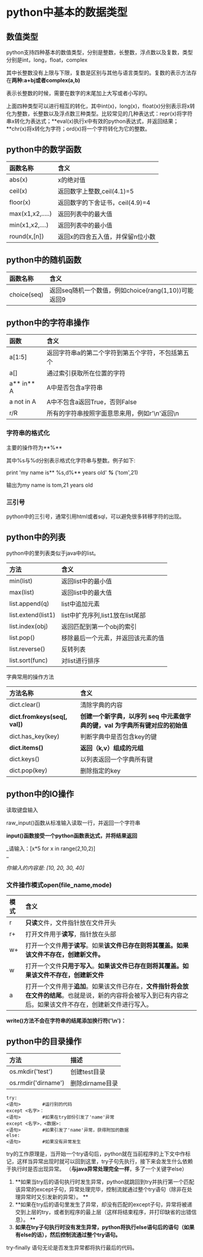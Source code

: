 # python中基本的数据类型

## 数值类型

python支持四种基本的数值类型，分别是整数，长整数，浮点数以及复数，类型分别是int，long，float，complex

其中长整数没有上限与下限，复数是区别与其他与语言类型的。复数的表示方法存在**两种:a+bj或者complex\(a,b\)**

表示长整数的时候，需要在数字的末尾加上大写或者小写的l。

上面四种类型可以进行相互的转化，其中int\(x\)，long\(x\)，float\(x\)分别表示将x转化为整数，长整数以及浮点数三种类型。比较常见的几种表达式：repr\(x\)将字符串x转化为表达式；**eval\(x\)执行x中有效的python表达式，并返回结果；**chr\(x\)将x转化为字符；ord\(x\)将一个字符转化为它的整数。

## python中的数学函数

| 函数名称 | 含义 |
| :--- | :--- |
| abs\(x\) | x的绝对值 |
| ceil\(x\) | 返回数字上整数,ceil\(4.1\)=5 |
| floor\(x\) | 返回数字的下舍证书，ceil\(4.9\)=4 |
| max\(x1,x2,.....\) | 返回列表中的最大值 |
| min\(x1,x2,....\) | 返回列表中的最小值 |
| round\(x,\[n\]\) | 返回x的四舍五入值，并保留n位小数 |

## python中的随机函数

| 函数名称 | 含义 |
| :--- | :--- |
| choice\(seq\) | 返回seq随机一个数值，例如choice\(rang\(1,10\)\)可能返回9 |

## python中的字符串操作

| 函数 | 含义 |
| :--- | :--- |
| a\[1:5\] | 返回字符串a的第二个字符到第五个字符，不包括第五个 |
| a\[\] | 通过索引获取所在位置的字符 |
| a** in** A | A中是否包含a字符串 |
| a not in A | A中不包含a返回True，否则False |
| r/R | 所有的字符串按照字面意思来用，例如r'\n'返回\n |

### 字符串的格式化

主要的操作符为**%**

其中%s与%d分别表示格式化字符串与整数。例子如下:

print 'my name is** %s,d%** years old' _**%**_ \('tom',21\)

输出为my name is tom,21 years old

### 三引号

python中的三引号，通常引用html或者sql，可以避免很多转移字符的出现。

## python中的列表

python中的里列表类似于java中的list。

| 方法 | 含义 |
| :--- | :--- |
| min\(list\) | 返回list中的最小值 |
| max\(list\) | 返回list中的最大值 |
| list.append\(q\) | list中追加元素 |
| list.extend\(list1\) | list中扩充序列,list1放在list尾部 |
| list.index\(obj\) | 返回匹配到第一个obj的索引 |
| list.pop\(\) | 移除最后一个元素，并返回该元素的值 |
| list.reverse\(\) | 反转列表 |
| list.sort\(func\) | 对list进行排序 |

字典常用的操作方法

| 方法名称 | 含义 |
| :--- | :--- |
| dict.clear\(\) | 清除字典的内容 |
| **dict.fromkeys\(seq\[, val\]\)** | **创建一个新字典，以序列 seq 中元素做字典的键，val 为字典所有键对应的初始值** |
| dict.has\_key\(key\) | 判断字典中是否包含key的键 |
| **dict.items\(\)** | **返回（k,v）组成的元组** |
| dict.keys\(\) | 以列表返回一个字典所有键 |
| dict.pop\(key\) | 删除指定的key |

## python中的IO操作

读取键盘输入

raw\_input\(\)函数从标准输入读取一行，并返回一个字符串

**input\(\)函数接受一个python函数表达式，并将结果返回**

_请输入：\[x\*5 for x in range\(2,10,2\)\]  
_

_你输入的内容是:  \[10, 20, 30, 40\]_

### 文件操作模式open\(file\_name,mode\)

| 模式 | 含义 |
| :--- | :--- |
| r | **只读**文件，文件指针放在文件开头 |
| r+ | 打开文件用于**读写**，指针放在头部 |
| w+ | 打开一个文件**用于读写**。如果**该文件已存在则将其覆盖。如果该文件不存在，创建新文件。** |
| w | 打开一个文件**只用于写入**。**如果该文件已存在则将其覆盖。如果该文件不存在，创建新文件** |
| a | 打开一个文件用于**追加**。如果该文件已存在，**文件指针将会放在文件的结尾**。也就是说，新的内容将会被写入到已有内容之后。如果该文件不存在，创建新文件进行写入。 |

**write\(\)方法不会在字符串的结尾添加换行符\('\n'\)：**

## python中的目录操作

| 方法 | 描述 |
| :--- | :--- |
| os.mkdir\('test'\) | 创建test目录 |
| os.rmdir\('dirname'\) | 删除dirname目录 |

```
try:
<语句>        #运行别的代码
except <名字>：
<语句>        #如果在try部份引发了'name'异常
except <名字>，<数据>:
<语句>        #如果引发了'name'异常，获得附加的数据
else:
<语句>        #如果没有异常发生
```

try的工作原理是，当开始一个try语句后，python就在当前程序的上下文中作标记，这样当异常出现时就可以回到这里，try子句先执行，接下来会发生什么依赖于执行时是否出现异常。（**与java异常处理完全一样**，多了一个关键字else）

1. **如果当try后的语句执行时发生异常，python就跳回到try并执行第一个匹配该异常的except子句，异常处理完毕，控制流就通过整个try语句（除非在处理异常时又引发新的异常）。   **
2. **如果在try后的语句里发生了异常，却没有匹配的except子句，异常将被递交到上层的try，或者到程序的最上层（这样将结束程序，并打印缺省的出错信息）。   **
3. **如果在try子句执行时没有发生异常，python将执行else语句后的语句（如果有else的话），然后控制流通过整个try语句。**

try-finally 语句无论是否发生异常都将执行最后的代码。

